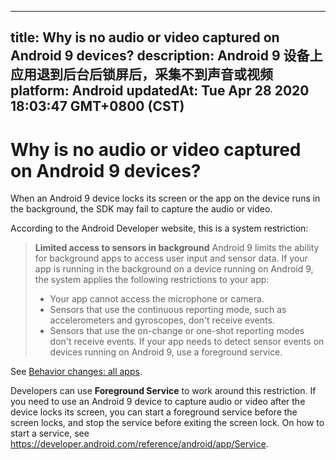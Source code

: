 
---
title: Why is no audio or video captured on Android 9 devices?
description: Android 9 设备上应用退到后台后锁屏后，采集不到声音或视频
platform: Android
updatedAt: Tue Apr 28 2020 18:03:47 GMT+0800 (CST)
---
# Why is no audio or video captured on Android 9 devices?
When an Android 9 device locks its screen or the app on the device runs in the background, the SDK may fail to capture the audio or video.

According to the Android Developer website, this is a system restriction:

> **Limited access to sensors in background**
> Android 9 limits the ability for background apps to access user input and sensor data. If your app is running in the background on a device running on Android 9, the system applies the following restrictions to your app:
> * Your app cannot access the microphone or camera.
> * Sensors that use the continuous reporting mode, such as accelerometers and gyroscopes, don't receive events.
> * Sensors that use the on-change or one-shot reporting modes don't receive events.
> If your app needs to detect sensor events on devices running on Android 9, use a foreground service.

See [Behavior changes: all apps](https://developer.android.com/about/versions/pie/android-9.0-changes-all).

Developers can use **Foreground Service** to work around this restriction.
If you need to use an Android 9 device to capture audio or video after the device locks its screen, you can start a foreground service before the screen locks, and stop the service before exiting the screen lock. On how to start a service, see https://developer.android.com/reference/android/app/Service.
